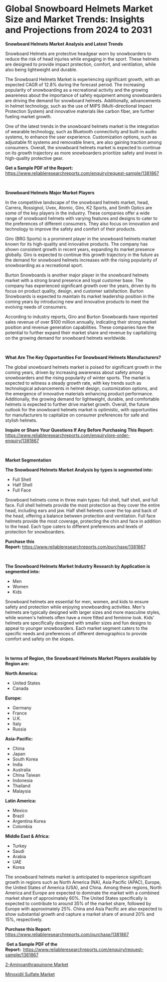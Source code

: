 <p><h1>Global Snowboard Helmets Market Size and Market Trends: Insights and Projections from 2024 to 2031</h1></p><p><strong>Snowboard Helmets Market Analysis and Latest Trends</strong></p>
<p><p>Snowboard Helmets are protective headgear worn by snowboarders to reduce the risk of head injuries while engaging in the sport. These helmets are designed to provide impact protection, comfort, and ventilation, while also being lightweight and durable.</p><p>The Snowboard Helmets Market is experiencing significant growth, with an expected CAGR of 12.8% during the forecast period. The increasing popularity of snowboarding as a recreational activity and the growing awareness about the importance of safety equipment among snowboarders are driving the demand for snowboard helmets. Additionally, advancements in helmet technology, such as the use of MIPS (Multi-directional Impact Protection System) and innovative materials like carbon fiber, are further fueling market growth.</p><p>One of the latest trends in the snowboard helmets market is the integration of wearable technology, such as Bluetooth connectivity and built-in audio systems, to enhance the user experience. Customization options, such as adjustable fit systems and removable liners, are also gaining traction among consumers. Overall, the snowboard helmets market is expected to continue on its growth trajectory as more snowboarders prioritize safety and invest in high-quality protective gear.</p></p>
<p><strong>Get a Sample PDF of the Report:&nbsp;</strong> <a href="https://www.reliableresearchreports.com/enquiry/request-sample/1381867">https://www.reliableresearchreports.com/enquiry/request-sample/1381867</a></p>
<p>&nbsp;</p>
<p><strong>Snowboard Helmets Major Market Players</strong></p>
<p><p>In the competitive landscape of the snowboard helmets market, head, Carrera, Rossignol, Uvex, Atomic, Giro, K2 Sports, and Smith Optics are some of the key players in the industry. These companies offer a wide range of snowboard helmets with varying features and designs to cater to the preferences of different consumers. They also focus on innovation and technology to improve the safety and comfort of their products.</p><p>Giro (BRG Sports) is a prominent player in the snowboard helmets market known for its high-quality and innovative products. The company has shown consistent growth in recent years, expanding its market presence globally. Giro is expected to continue this growth trajectory in the future as the demand for snowboard helmets increases with the rising popularity of snowboarding as a recreational sport.</p><p>Burton Snowboards is another major player in the snowboard helmets market with a strong brand presence and loyal customer base. The company has experienced significant growth over the years, driven by its focus on product quality, design, and customer satisfaction. Burton Snowboards is expected to maintain its market leadership position in the coming years by introducing new and innovative products to meet the evolving needs of consumers.</p><p>According to industry reports, Giro and Burton Snowboards have reported sales revenue of over $100 million annually, indicating their strong market position and revenue generation capabilities. These companies have the potential to further expand their market share and revenue by capitalizing on the growing demand for snowboard helmets worldwide.</p></p>
<p>&nbsp;</p>
<p><strong>What Are The Key Opportunities For Snowboard Helmets Manufacturers?</strong></p>
<p><p>The global snowboard helmets market is poised for significant growth in the coming years, driven by increasing awareness about safety among snowboarders and the rising popularity of winter sports. The market is expected to witness a steady growth rate, with key trends such as technological advancements in helmet design, customization options, and the emergence of innovative materials enhancing product performance. Additionally, the growing demand for lightweight, durable, and comfortable helmets is expected to further drive market growth. Overall, the future outlook for the snowboard helmets market is optimistic, with opportunities for manufacturers to capitalize on consumer preferences for safe and stylish helmets.</p></p>
<p><strong>Inquire or Share Your Questions If Any Before Purchasing This Report:</strong> <a href="https://www.reliableresearchreports.com/enquiry/pre-order-enquiry/1381867">https://www.reliableresearchreports.com/enquiry/pre-order-enquiry/1381867</a></p>
<p>&nbsp;</p>
<p><strong>Market Segmentation</strong></p>
<p><strong>The Snowboard Helmets Market Analysis by types is segmented into:</strong></p>
<p><ul><li>Full Shell</li><li>Half Shell</li><li>Full Face</li></ul></p>
<p><p>Snowboard helmets come in three main types: full shell, half shell, and full face. Full shell helmets provide the most protection as they cover the entire head, including ears and jaw. Half shell helmets cover the top and back of the head, offering a balance between protection and ventilation. Full face helmets provide the most coverage, protecting the chin and face in addition to the head. Each type caters to different preferences and levels of protection for snowboarders.</p></p>
<p><strong>Purchase this Report:&nbsp;</strong><a href="https://www.reliableresearchreports.com/purchase/1381867">https://www.reliableresearchreports.com/purchase/1381867</a></p>
<p>&nbsp;</p>
<p><strong>The Snowboard Helmets Market Industry Research by Application is segmented into:</strong></p>
<p><ul><li>Men</li><li>Women</li><li>Kids</li></ul></p>
<p><p>Snowboard helmets are essential for men, women, and kids to ensure safety and protection while enjoying snowboarding activities. Men's helmets are typically designed with larger sizes and more masculine styles, while women's helmets often have a more fitted and feminine look. Kids' helmets are specifically designed with smaller sizes and fun designs to appeal to younger snowboarders. Each market segment caters to the specific needs and preferences of different demographics to provide comfort and safety on the slopes.</p></p>
<p>&nbsp;</p>
<p><strong>In terms of Region, the Snowboard Helmets Market Players available by Region are:</strong></p>
<p>
    <p> <strong> North America: </strong>
        <ul>
            <li>United States</li>
            <li>Canada</li>
        </ul>
        </p> 
    <p> <strong> Europe: </strong>
        <ul>
            <li>Germany</li>
            <li>France</li>
            <li>U.K.</li>
            <li>Italy</li>
            <li>Russia</li>
        </ul>
        </p> 
    <p> <strong> Asia-Pacific: </strong>
        <ul>
            <li>China</li>
            <li>Japan</li>
            <li>South Korea</li>
            <li>India</li>
            <li>Australia</li>
            <li>China Taiwan</li>
            <li>Indonesia</li>
            <li>Thailand</li>
            <li>Malaysia</li>
        </ul>
        </p> 
    <p> <strong> Latin America: </strong>
        <ul>
            <li>Mexico</li>
            <li>Brazil</li>
            <li>Argentina Korea</li>
            <li>Colombia</li>
        </ul>
        </p> 
    <p> <strong> Middle East & Africa: </strong>
        <ul>
            <li>Turkey</li>
            <li>Saudi</li>
            <li>Arabia</li>
            <li>UAE</li>
            <li>Korea</li>
        </ul>
    </p>
    </p>
<p><p>The snowboard helmets market is anticipated to experience significant growth in regions such as North America (NA), Asia Pacific (APAC), Europe, the United States of America (USA), and China. Among these regions, North America and Europe are expected to dominate the market with a combined market share of approximately 60%. The United States specifically is expected to contribute to around 35% of the market share, followed by Europe with approximately 25%. China and Asia Pacific are also expected to show substantial growth and capture a market share of around 20% and 15%, respectively.</p></p>
<p><strong>Purchase this Report: </strong><a href="https://www.reliableresearchreports.com/purchase/1381867">https://www.reliableresearchreports.com/purchase/1381867</a></p>
<p>&nbsp;<strong>Get a Sample PDF of the Report:&nbsp;&nbsp;</strong><a href="https://www.reliableresearchreports.com/enquiry/request-sample/1381867">https://www.reliableresearchreports.com/enquiry/request-sample/1381867</a></p>
<p><strong></strong></p>
<p><p><a href="https://issuu.com/reportprime-2/docs/2-aminoanthraquinone-market-size-2030.pptx">2-Aminoanthraquinone Market</a></p><p><a href="https://issuu.com/reportprime-2/docs/minoxidil-sulfate-market-size-2030.pptx">Minoxidil Sulfate Market</a></p></p>